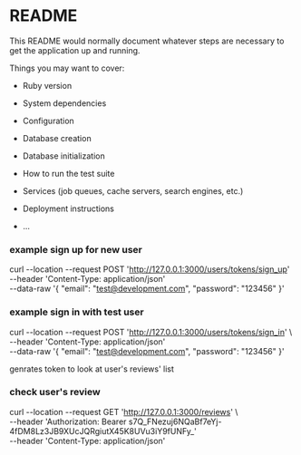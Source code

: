 # README

This README would normally document whatever steps are necessary to get the
application up and running.

Things you may want to cover:

* Ruby version

* System dependencies

* Configuration

* Database creation

* Database initialization

* How to run the test suite

* Services (job queues, cache servers, search engines, etc.)

* Deployment instructions

* ...

### example sign up for new user 

curl --location --request POST 'http://127.0.0.1:3000/users/tokens/sign_up' \
--header 'Content-Type: application/json' \
--data-raw '{
    "email": "test@development.com",
    "password": "123456"
}'

### example sign in with test user

curl --location --request POST 'http://127.0.0.1:3000/users/tokens/sign_in' \                                                     
--header 'Content-Type: application/json' \
--data-raw '{
    "email": "test@development.com",
    "password": "123456"
}'

genrates token to look at user's reviews' list

### check user's review

curl --location --request GET 'http://127.0.0.1:3000/reviews' \                                                                   
--header 'Authorization: Bearer s7Q_FNezuj6NQaBf7eYj-4fDM8Lz3JB9XUcJQRgiutX45K8UVu3iY9fUNFy_' \
--header 'Content-Type: application/json'



